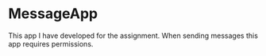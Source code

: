 # MessageApp
This app I have developed for the assignment. When sending messages this app requires permissions.
